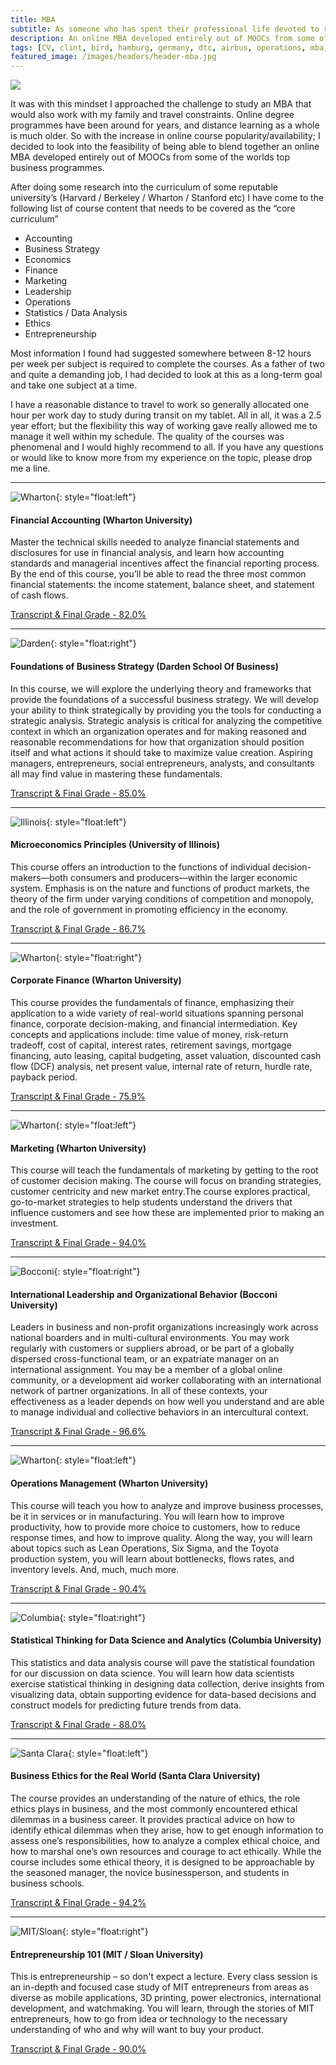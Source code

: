 ```yaml
---
title: MBA
subtitle: As someone who has spent their professional life devoted to reducing costs out of operations; a cost-conscious ethos becomes quite ingrained. Challenging the 100% solution to find the best "bang for the buck" is part of my role and what I do on an allmost daily basis.
description: An online MBA developed entirely out of MOOCs from some of the worlds top business programmes
tags: [CV, clint, bird, hamburg, germany, dtc, airbus, operations, mba, cost, reduction, digital, transformation, python, digitalization, big data, algorithms]
featured_image: /images/headers/header-mba.jpg
---
```


![](/images/headers/header-mba.jpg)

It was with this mindset I approached the challenge to study an MBA that would also work with my family and travel constraints.
Online degree programmes have been around for years, and distance learning as a whole is much older. So with the increase in online course popularity/availability; I decided to look into the feasibility of being able to blend together an online MBA developed entirely out of MOOCs from some of the worlds top business programmes. 

After doing some research into the curriculum of some reputable university’s (Harvard / Berkeley / Wharton / Stanford etc) I have come to the following list of course content that needs to be covered as the “core curriculum”

* Accounting
* Business Strategy
* Economics
* Finance
* Marketing
* Leadership
* Operations
* Statistics / Data Analysis
* Ethics
* Entrepreneurship

Most information I found had suggested somewhere between 8-12 hours per week per subject is required to complete the courses. As a father of two and quite a demanding job, I had decided to look at this as a long-term goal and take one subject at a time. 

I have a reasonable distance to travel to work so generally allocated one hour per work day to study during transit on my tablet. All in all, it was a 2.5 year effort; but the flexibility this way of working gave really allowed me to manage it well within my schedule. The quality of the courses was phenomenal and I would highly recommend to all. If you have any questions or would like to know more from my experience on the topic, please drop me a line.

---
![Wharton](/images/mba/wharton.jpg){: style="float:left"}

#### Financial Accounting (Wharton University)

Master the technical skills needed to analyze financial statements and disclosures for use in financial analysis, and learn how accounting standards and managerial incentives affect the financial reporting process. By the end of this course, you’ll be able to read the three most common financial statements: the income statement, balance sheet, and statement of cash flows.

[Transcript & Final Grade - 82.0%](/files/Accounting.pdf)

---
![Darden](/images/mba/virginia.jpg){: style="float:right"}

#### Foundations of Business Strategy (Darden School Of Business)

In this course, we will explore the underlying theory and frameworks that provide the foundations of a successful business strategy. We will develop your ability to think strategically by providing you the tools for conducting a strategic analysis. Strategic analysis is critical for analyzing the competitive context in which an organization operates and for making reasoned and reasonable recommendations for how that organization should position itself and what actions it should take to maximize value creation. Aspiring managers, entrepreneurs, social entrepreneurs, analysts, and consultants all may find value in mastering these fundamentals.

[Transcript & Final Grade - 85.0%](/files/Strategy.pdf)

---
![Illinois](/images/mba/illinois.jpg){: style="float:left"}

#### Microeconomics Principles (University of Illinois)

This course offers an introduction to the functions of individual decision-makers—both consumers and producers—within the larger economic system. Emphasis is on the nature and functions of product markets, the theory of the firm under varying conditions of competition and monopoly, and the role of government in promoting efficiency in the economy.

[Transcript & Final Grade - 86.7%](/files/Economics.pdf)

---
![Wharton](/images/mba/wharton.jpg){: style="float:right"}
#### Corporate Finance (Wharton University)

This course provides the fundamentals of finance, emphasizing their application to a wide variety of real-world situations spanning personal finance, corporate decision-making, and financial intermediation. Key concepts and applications include: time value of money, risk-return tradeoff, cost of capital, interest rates, retirement savings, mortgage financing, auto leasing, capital budgeting, asset valuation, discounted cash flow (DCF) analysis, net present value, internal rate of return, hurdle rate, payback period.

[Transcript & Final Grade - 75.9%](/files/Finance.pdf)

---
![Wharton](/images/mba/wharton.jpg){: style="float:left"}
#### Marketing (Wharton University)

This course will teach the fundamentals of marketing by getting to the root of customer decision making. The course will focus on branding strategies, customer centricity and new market entry.The course explores practical, go-to-market strategies to help students understand the drivers that influence customers and see how these are implemented prior to making an investment.

[Transcript & Final Grade - 94.0%](/files/Marketing.pdf)

---
![Bocconi](/images/mba/bocconi.jpg){: style="float:right"}
#### International Leadership and Organizational Behavior (Bocconi University)

Leaders in business and non-profit organizations increasingly work across national boarders and in multi-cultural environments. You may work regularly with customers or suppliers abroad, or be part of a globally dispersed cross-functional team, or an expatriate manager on an international assignment. You may be a member of a global online community, or a development aid worker collaborating with an international network of partner organizations. In all of these contexts, your effectiveness as a leader depends on how well you understand and are able to manage individual and collective behaviors in an intercultural context.

[Transcript & Final Grade - 96.6%](/files/Leadership.pdf)

---
![Wharton](/images/mba/wharton.jpg){: style="float:left"}
#### Operations Management (Wharton University)

This course will teach you how to analyze and improve business processes, be it in services or in manufacturing. You will learn how to improve productivity, how to provide more choice to customers, how to reduce response times, and how to improve quality. Along the way, you will learn about topics such as Lean Operations, Six Sigma, and the Toyota production system, you will learn about bottlenecks, flows rates, and inventory levels. And, much, much more.

[Transcript & Final Grade - 90.4%](/files/Operations%20Managment.pdf)

---
![Columbia](/images/mba/columbia.jpg){: style="float:right"}
#### Statistical Thinking for Data Science and Analytics (Columbia University)

This statistics and data analysis course will pave the statistical foundation for our discussion on data science. You will learn how data scientists exercise statistical thinking in designing data collection, derive insights from visualizing data, obtain supporting evidence for data-based decisions and construct models for predicting future trends from data.

[Transcript & Final Grade - 88.0%](/files/Statistics.pdf)

---
![Santa Clara](/images/mba/clara.jpg){: style="float:left"}
#### Business Ethics for the Real World (Santa Clara University)

The course provides an understanding of the nature of ethics, the role ethics plays in business, and the most commonly encountered ethical dilemmas in a business career. It provides practical advice on how to identify ethical dilemmas when they arise, how to get enough information to assess one’s responsibilities, how to analyze a complex ethical choice, and how to marshal one’s own resources and courage to act ethically. While the course includes some ethical theory, it is designed to be approachable by the seasoned manager, the novice businessperson, and students in business schools.

[Transcript & Final Grade - 94.2%](/files/Ethics.pdf)

---
![MIT/Sloan](/images/mba/sloan.jpg){: style="float:right"}
#### Entrepreneurship 101 (MIT / Sloan University)

This is entrepreneurship – so don't expect a lecture.  Every class session is an in-depth and focused case study of MIT entrepreneurs from areas as diverse as mobile applications, 3D printing, power electronics, international development, and watchmaking. You will learn, through the stories of MIT entrepreneurs, how to go from idea or technology to the necessary understanding of who and why will want to buy your product.

[Transcript & Final Grade - 90.0%](/files/Entrepreneurship.pdf)